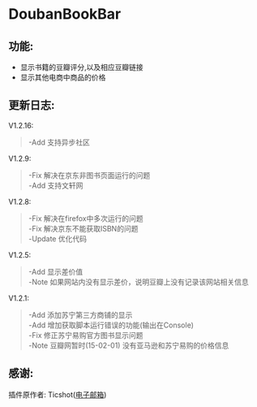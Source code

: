 # DoubanBookBar

## 功能:

- 显示书籍的豆瓣评分,以及相应豆瓣链接
- 显示其他电商中商品的价格

## 更新日志:
V1.2.16:
>-Add 支持异步社区 

V1.2.9:
>-Fix 解决在京东非图书页面运行的问题  
>-Add 支持文轩网 

V1.2.8:
>-Fix 解决在firefox中多次运行的问题  
>-Fix 解决京东不能获取ISBN的问题  
>-Update 优化代码  

V1.2.5:
>-Add 显示差价值  
>-Note 如果网站内没有显示差价，说明豆瓣上没有记录该网站相关信息

V1.2.1:
>-Add 添加苏宁第三方商铺的显示  
>-Add 增加获取脚本运行错误的功能(输出在Console)  
>-Fix 修正苏宁易购官方图书显示问题   
>-Note 豆瓣网暂时(15-02-01) 没有亚马逊和苏宁易购的价格信息  

## 感谢:
插件原作者: Ticshot([电子邮箱](mailto:Ticshot@gmail.com))
